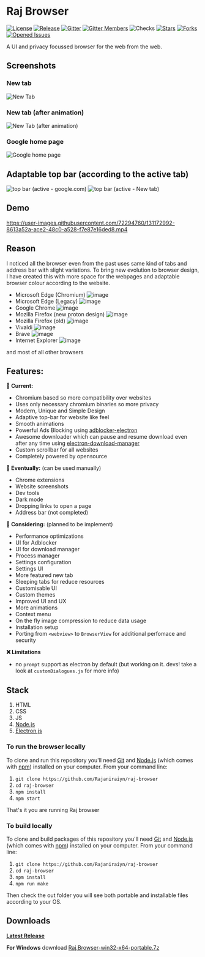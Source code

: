 # Raj Browser
[![License](https://badgen.net/github/license/Rajaniraiyn/raj-browser)](LICENSE) [![Release](https://badgen.net/github/release/Rajaniraiyn/raj-browser)](../../releases/latest) [![Gitter](https://badges.gitter.im/raj-browser/community.svg)](https://gitter.im/raj-browser/community) [![Gitter Members](https://badgen.net/gitter/members/raj-browser/community)](https://gitter.im/raj-browser/community) ![Checks](https://badgen.net/github/checks/Rajaniraiyn/raj-browser) [![Stars](https://badgen.net/github/stars/Rajaniraiyn/raj-browser)](../../stargazers) [![Forks](https://badgen.net/github/forks/Rajaniraiyn/raj-browser)](../../network/members) [![Opened Issues](https://badgen.net/github/open-issues/Rajaniraiyn/raj-browser)](../../issues?q=is%3Aopen)

A UI and privacy focussed browser for the web from the web.

## Screenshots
### New tab
![New Tab](https://user-images.githubusercontent.com/72294760/131171971-10b9c9f0-f03f-4e4b-bb5d-78721f72cbae.png)
### New tab (after animation)
![New Tab (after animation)](https://user-images.githubusercontent.com/72294760/131172020-e41a5e37-822d-4927-898b-2ba439bef3f0.png)
### Google home page
![Google home page](https://user-images.githubusercontent.com/72294760/131172169-082379af-6bc4-41d3-b528-db31dab6b9fb.png)
## Adaptable top bar (according to the active tab)
![top bar (active - google.com)](https://user-images.githubusercontent.com/72294760/131172271-4ada4b0c-784b-4394-9ca7-bf483ae5d82e.png)
![top bar (active - New tab)](https://user-images.githubusercontent.com/72294760/131172300-cb02c651-00a1-45e5-9818-6aefda042b82.png)

## Demo
https://user-images.githubusercontent.com/72294760/131172992-8613a52a-ace2-48c0-a528-f7e87e16ded8.mp4

## Reason
I noticed all the browser even from the past uses same kind of tabs and address bar with slight variations.
To bring new evolution to browser design, I have created this with more space for the webpages and adaptable browser colour according to the website.

- Microsoft Edge (Chromium) ![image](https://user-images.githubusercontent.com/72294760/131173277-3278767e-1d20-4621-bcd5-ae58bd0a73b4.png)
- Microsoft Edge (Legacy) ![image](https://user-images.githubusercontent.com/72294760/131176216-d753f761-0e5b-4160-80ac-b74c42c90ceb.png)
- Google Chrome ![image](https://user-images.githubusercontent.com/72294760/131173422-3f10d0df-4df6-40a1-8234-9b3299022926.png)
- Mozilla Firefox (new proton design) ![image](https://user-images.githubusercontent.com/72294760/131173690-d336fc07-eca9-4c38-bff2-ca63d721e82a.png)
- Mozilla Firefox (old) ![image](https://user-images.githubusercontent.com/72294760/131173829-f382f4f6-0dc4-4772-b4e8-69172fbfead9.png)
- Vivaldi ![image](https://user-images.githubusercontent.com/72294760/131174404-2dc56f12-bf64-469e-a6b5-2c718df7beab.png)
- Brave ![image](https://user-images.githubusercontent.com/72294760/131174497-ef2663c8-25bf-4fbb-8eb4-80d29d02162d.png)
- Internet Explorer ![image](https://user-images.githubusercontent.com/72294760/131176270-c43c0632-bd26-4001-b1e1-656b062f5caf.png)

and most of all other browsers

## Features:
**🚀 Current:**
- Chromium based so more compatibility over websites
- Uses only necessary chromium binaries so more privacy
- Modern, Unique and Simple Design 
- Adaptive top-bar for website like feel
- Smooth animations
- Powerful Ads Blocking using [adblocker-electron](https://github.com/cliqz-oss/adblocker/tree/master/packages/adblocker-electron)
- Awesome downloader which can pause and resume download even after any time using [electron-download-manager](https://github.com/danielnieto/electron-download-manager)
- Custom scrollbar for all websites
- Completely powered by opensource

**🤞 Eventually:** (can be used manually)
- Chrome extensions
- Website screenshots
- Dev tools
- Dark mode
- Dropping links to open a page
- Address bar (not completed)

**🤔 Considering:** (planned to be implement)
- Performance optimizations
- UI for Adblocker
- UI for download manager
- Process manager
- Settings configuration
- Settings UI
- More featured new tab
- Sleeping tabs for reduce resources
- Customisable UI
- Custom themes
- Improved UI and UX
- More animations
- Context menu
- On the fly image compression to reduce data usage
- Installation setup
- Porting from `<webview>` to `BrowserView` for additional perfomace and security

**❌ Limitations**
- no `prompt` support as electron by default (but working on it. devs! take a look at `customDialogues.js` for more info)

## Stack

 1. HTML
 2. CSS
 3. JS
 4. [Node.js](https://nodejs.org/)
 5. [Electron.js](https://www.electronjs.org/)

### To run the browser locally

To clone and run this repository you'll need [Git](https://git-scm.com) and [Node.js](https://nodejs.org/en/download/) (which comes with [npm](http://npmjs.com)) installed on your computer. From your command line:

 1.  `git clone https://github.com/Rajaniraiyn/raj-browser`
 2.  `cd raj-browser`
 3.  `npm install`
 4.  `npm start`

That's it you are running Raj browser

### To build locally

To clone and build packages of this repository you'll need [Git](https://git-scm.com) and [Node.js](https://nodejs.org/en/download/) (which comes with [npm](http://npmjs.com)) installed on your computer. From your command line:

 1.  `git clone https://github.com/Rajaniraiyn/raj-browser`
 2.  `cd raj-browser`
 3.  `npm install`
 4.  `npm run make`

Then check the out folder you will see both portable and installable files according to your OS.

## Downloads

[**Latest Release**](https://github.com/Rajaniraiyn/raj-browser/releases/latest)

**For Windows** download [Raj.Browser-win32-x64-portable.7z](https://github.com/Rajaniraiyn/raj-browser/releases/download/v0.00.01-alpha/Raj.Browser-win32-x64-portable.7z)
